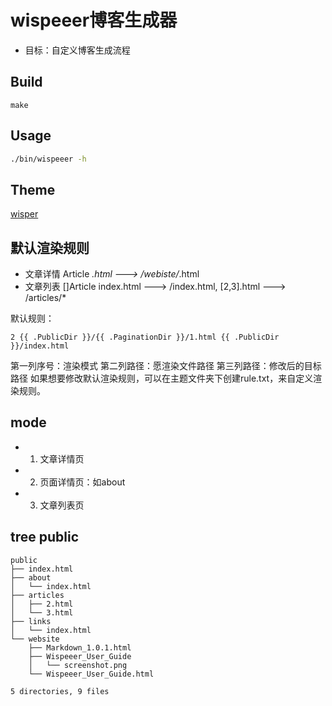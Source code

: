 # wispeeer博客生成器

+ 目标：自定义博客生成流程

## Build
```
make
```

## Usage
```bash
./bin/wispeeer -h
```

## Theme 
[wisper](https://github.com/Wispeeer/wisper)

## 默认渲染规则
+ 文章详情  Article     *.html ---> /webiste/*.html
+ 文章列表  []Article   index.html ---> /index.html, [2,3].html ---> /articles/*

默认规则：
```
2 {{ .PublicDir }}/{{ .PaginationDir }}/1.html {{ .PublicDir }}/index.html
```
第一列序号：渲染模式
第二列路径：愿渲染文件路径
第三列路径：修改后的目标路径
如果想要修改默认渲染规则，可以在主题文件夹下创建rule.txt，来自定义渲染规则。

## mode
+ 1. 文章详情页
+ 2. 页面详情页：如about
+ 3. 文章列表页

## tree public
```
public
├── index.html
├── about
│   └── index.html
├── articles
│   ├── 2.html
│   └── 3.html
├── links
│   └── index.html
└── website
    ├── Markdown_1.0.1.html
    ├── Wispeeer_User_Guide
    │   └── screenshot.png
    └── Wispeeer_User_Guide.html

5 directories, 9 files
```
